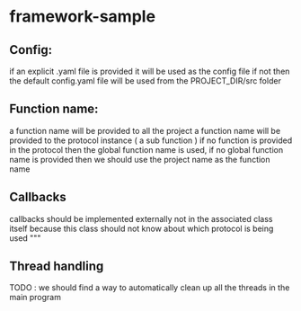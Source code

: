 # framework-sample
## Config:
if an explicit .yaml file is provided it will be used as the config file
if not then the default config.yaml file will be used from the PROJECT_DIR/src folder

## Function name:
a function name will be provided to all the project
a function name will be provided to the protocol instance ( a sub function ) if no function is provided
in the protocol then the global function name is used, if no global function name is provided then we should
use the project name as the function name

## Callbacks
callbacks should be implemented externally not in the associated class itself because this class should not know about
which protocol is being used """

## Thread handling
TODO : we should find a way to automatically clean up all the threads in the main program